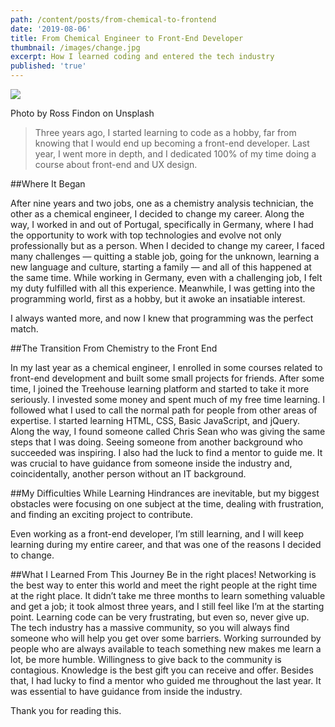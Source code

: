 ```yaml
---
path: /content/posts/from-chemical-to-frontend
date: '2019-08-06'
title: From Chemical Engineer to Front-End Developer
thumbnail: /images/change.jpg
excerpt: How I learned coding and entered the tech industry
published: 'true'
---
```


![](./images/change.jpg)

Photo by Ross Findon on Unsplash

> Three years ago, I started learning to code as a hobby, far from knowing that
> I would end up becoming a front-end developer. Last year, I went more in
> depth, and I dedicated 100% of my time doing a course about front-end and UX
> design.

##Where It Began

After nine years and two jobs, one as a chemistry analysis technician, the other
as a chemical engineer, I decided to change my career. Along the way, I worked
in and out of Portugal, specifically in Germany, where I had the opportunity to
work with top technologies and evolve not only professionally but as a person.
When I decided to change my career, I faced many challenges — quitting a stable
job, going for the unknown, learning a new language and culture, starting a
family — and all of this happened at the same time. While working in Germany,
even with a challenging job, I felt my duty fulfilled with all this experience.
Meanwhile, I was getting into the programming world, first as a hobby, but it
awoke an insatiable interest.

I always wanted more, and now I knew that programming was the perfect match.

##The Transition From Chemistry to the Front End

In my last year as a chemical engineer, I enrolled in some courses related to
front-end development and built some small projects for friends. After some
time, I joined the Treehouse learning platform and started to take it more
seriously. I invested some money and spent much of my free time learning. I
followed what I used to call the normal path for people from other areas of
expertise. I started learning HTML, CSS, Basic JavaScript, and jQuery. Along the
way, I found someone called Chris Sean who was giving the same steps that I was
doing. Seeing someone from another background who succeeded was inspiring. I
also had the luck to find a mentor to guide me. It was crucial to have guidance
from someone inside the industry and, coincidentally, another person without an
IT background.

##My Difficulties While Learning Hindrances are inevitable, but my biggest
obstacles were focusing on one subject at the time, dealing with frustration,
and finding an exciting project to contribute.

Even working as a front-end developer, I’m still learning, and I will keep
learning during my entire career, and that was one of the reasons I decided to
change.

##What I Learned From This Journey Be in the right places! Networking is the
best way to enter this world and meet the right people at the right time at the
right place. It didn’t take me three months to learn something valuable and get
a job; it took almost three years, and I still feel like I’m at the starting
point. Learning code can be very frustrating, but even so, never give up. The
tech industry has a massive community, so you will always find someone who will
help you get over some barriers. Working surrounded by people who are always
available to teach something new makes me learn a lot, be more humble.
Willingness to give back to the community is contagious. Knowledge is the best
gift you can receive and offer. Besides that, I had lucky to find a mentor who
guided me throughout the last year. It was essential to have guidance from
inside the industry.

Thank you for reading this.
